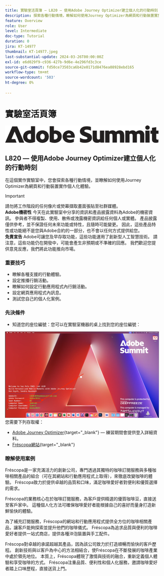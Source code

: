 ```yaml
---
title: 實驗室活頁簿 — L820 — 使用Adobe Journey Optimizer建立個人化的行動時刻
description: 探索各種行動情境，瞭解如何使用Journey Optimizer為網頁和行動裝置實施個人化體驗。
feature: Overview
role: User
level: Intermediate
doc-type: Tutorial
duration: 0
jira: KT-14977
thumbnail: KT-14977.jpeg
last-substantial-update: 2024-03-26T00:00:00Z
exl-id: e6d029f9-c936-427b-9d6e-4e296fd3c3ce
source-git-commit: fd50ce73503ca6b42e0171d8476ea08928ebd165
workflow-type: tm+mt
source-wordcount: '503'
ht-degree: 0%

---
```


# 實驗室活頁簿

![Adobe Summit — 替代文字](/help/summit-lab-2024/l820-lab-workbook/assets/adobe-summit.png "Adobe Summit")

## L820 — 使用Adobe Journey Optimizer建立個人化的行動時刻

在這個實作實驗室中，您會探索各種行動情境，並瞭解如何使用Journey Optimizer為網頁和行動裝置實作個人化體驗。


>[!IMPORTANT]
>
>請勿將工作階段的任何像片或熒幕擷取畫面張貼至社群媒體。
><br>
>**Adobe機密性**
>今天在此實驗室中分享的資訊和產品披露資料為Adobe的機密資訊。
>參與者不得複製、使用、散佈或洩露機密資訊給任何個人或實體。
>產品披露僅供參考，並不保證任何未來功能或特性，且隨時可能變更。 因此，這些產品特性或功能絕不是您與Adobe合約的一部分，也不會以任何方式提供給您。
><br>
>**免責宣告**
>Adobe可讓您及早存取功能，這些功能運用了創新型人工智慧技術。 請注意，這些功能仍在開發中，可能會產生非預期或不準確的回應。 我們歡迎您提供意見反應，我們將此功能推向市場。


### 重要技巧

* 瞭解各種支援的行動體驗。
* 設定推播行銷活動。
* 瞭解如何設定行動應用程式內行銷活動。
* 設定網頁應用程式內訊息。
* 測試您自己的個人化案例。

### 先決條件

* 知道您的座位編號：您可以在實驗室機器的桌上找到您的座位編號：

![名額號碼](/help/summit-lab-2024/l820-lab-workbook/assets/locate-seat-number.png)
您需要下列存取權：

* [Adobe Journey Optimizer](https://experience.adobe.com/#/@techmarketingdemos/sname:summit-ajo-lab/journey-optimizer/home){target="_blank"} — 練習期間會提供登入詳細資料。
* [Fréscopa網站](https://dsn.adobe.com/p/adobe-summit-2024?token=eyJhbGciOiJIUzI1NiIsInR5cCI6IkpXVCJ9.eyJpZCI6ImFub255bW91cyIsImVtYWlsIjoiYW5vbnltb3VzQGFkb2JlLmNvbSIsImlzc3VlciI6InNoYXJlZC1saW5rIiwiYXJnb24iOnsiYWNjZXNzIjoicmVhZC1wcm9qZWN0IiwicHJvamVjdElkIjoiYWRvYmUtc3VtbWl0LTIwMjQifSwiaWF0IjoxNzEwNTI0MTIwLCJleHAiOjE3MTIzMzg1MjB9.q2uGVst6HjJw8SCWl-3pViNzepkdGnNCvGqZnbbkTsY){target="_blank"}


### 瞭解使用案例

Fréscopa是一家充滿活力的創新公司，專門透過其獨特的咖啡訂閱服務與多種咖啡相關產品的組合（可在其網站和行動應用程式上取得），來徹底改變咖啡的體驗。 Fréscopa致力於提供卓越的品質和口味，滿足咖啡愛好者對便利和優質選擇的需求。

Fréscopa的業務核心在於咖啡訂閱服務，為客戶提供精選的優質咖啡豆，直接送至客戶家中。 這種個人化方法可確保咖啡愛好者能根據自己的喜好而量身打造新鮮愉快的體驗。

為了補充訂閱服務，Fréscopa的網站和行動應用程式提供全方位的咖啡相關產品，讓客戶能夠探索並提升他們的咖啡儀式。 Fréscopa為追求品質與便利的咖啡愛好者提供一站式商店，提供各種沖泡裝置與手工配件。

Fréscopa對卓越的承諾超越其產品，因為該公司致力於打造順暢而愉快的客戶歷程。 創新技術與以客戶為中心的方法相結合，使Fréscopa在不斷發展的咖啡產業中處於領先地位。 本質上，Fréscopa體現了激情與技術的融合，重新定義個人體驗和享受咖啡的方式。 Fréscopa注重品質、便利性和個人化服務，邀請咖啡愛好者踏上口味歷程，直接送貨上門。
